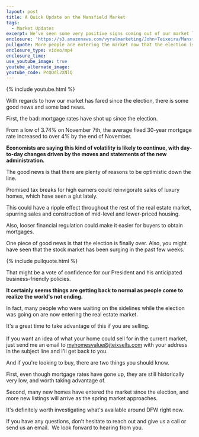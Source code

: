 ```yaml
---
layout: post
title: A Quick Update on the Mansfield Market
tags:
  - Market Updates
excerpt: We’ve seen some very positive signs coming out of our market lately. Things are shaping up nicely for both buyers and sellers right now.
enclosure: 'https://s3.amazonaws.com/vyralmarketing/John+Teixeira/Mansfield+Optimistic+Market.mp4'
pullquote: More people are entering the market now that the election is over.
enclosure_type: video/mp4
enclosure_time:
use_youtube_image: true
youtube_alternate_image:
youtube_code: PcQOdl2XNlQ
---
```



{% include youtube.html %}

With regards to how our market has fared since the election, there is some good news and some bad news.

First, the bad: mortgage rates have shot up since the election.

From a low of 3.74% on November 7th, the average fixed 30-year mortgage rate increased to over 4% by the end of November.

**Economists are saying this kind of volatility is likely to continue, with day-to-day changes driven by the moves and statements of the new administration.**

The good news is that there are plenty of reasons to be optimistic down the line.

Promised tax breaks for high earners could reinvigorate sales of luxury homes, which have seen a glut lately.

This could have a ripple effect throughout the rest of the real estate market, spurring sales and construction of mid-level and lower-priced housing.

Also, looser financial regulation could make it easier for buyers to obtain mortgages.

One piece of good news is that the election is finally over. Also, you might have seen that the stock market has been surging in the past few weeks.

{% include pullquote.html %}

That might be a vote of confidence for our President and his anticipated business-friendly policies.

**It certainly seems things are getting back to normal as people come to realize the world's not ending.**

In fact, many people who were waiting on the sidelines while the election was going on are now entering the real estate market.

It's a great time to take advantage of this if you are selling.
<br>
<br>If you want an idea of what your home could sell for in the current market, just send me an email to [myhomesvalue@jteixsells.com](javascript:void(location.href='mailto:'+String.fromCharCode(109,121,104,111,109,101,115,118,97,108,117,101,64,106,116,101,105,120,115,101,108,108,115,46,99,111,109))) with your address in the subject line and I'll get back to you.

And if you're looking to buy, there are two things you should know.

First, even though mortgage rates have gone up, they are still historically very low, and worth taking advantage of.

Second, many new homes have entered the market since the election, and more new listings will arrive as the spring market approaches.

It's definitely worth investigating what's available around DFW right now.

If you have any questions, don’t hesitate to reach out and give us a call or send us an email. &nbsp;We look forward to hearing from you.